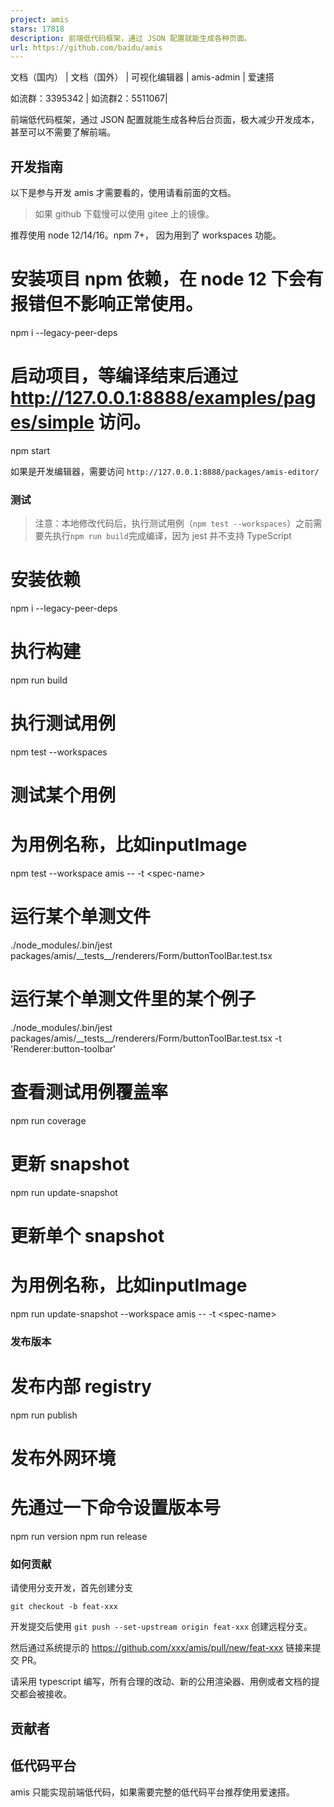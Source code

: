 ```yaml
---
project: amis
stars: 17818
description: 前端低代码框架，通过 JSON 配置就能生成各种页面。
url: https://github.com/baidu/amis
---
```


文档（国内） | 文档（国外） | 可视化编辑器 | amis-admin | 爱速搭

如流群：3395342 | 如流群2：5511067|

前端低代码框架，通过 JSON 配置就能生成各种后台页面，极大减少开发成本，甚至可以不需要了解前端。

开发指南
----

以下是参与开发 amis 才需要看的，使用请看前面的文档。

> 如果 github 下载慢可以使用 gitee 上的镜像。

推荐使用 node 12/14/16。npm 7+， 因为用到了 workspaces 功能。

# 安装项目 npm 依赖，在 node 12 下会有报错但不影响正常使用。
npm i --legacy-peer-deps

# 启动项目，等编译结束后通过 http://127.0.0.1:8888/examples/pages/simple 访问。
npm start

如果是开发编辑器，需要访问 `http://127.0.0.1:8888/packages/amis-editor/`

### 测试

> 注意：本地修改代码后，执行测试用例（`npm test --workspaces`）之前需要先执行`npm run build`完成编译，因为 jest 并不支持 TypeScript

# 安装依赖
npm i --legacy-peer-deps

# 执行构建
npm run build

# 执行测试用例
npm test --workspaces

# 测试某个用例
# <spec-name>为用例名称，比如inputImage
npm test --workspace amis -- -t <spec-name\>

# 运行某个单测文件
./node\_modules/.bin/jest packages/amis/\_\_tests\_\_/renderers/Form/buttonToolBar.test.tsx

# 运行某个单测文件里的某个例子
./node\_modules/.bin/jest packages/amis/\_\_tests\_\_/renderers/Form/buttonToolBar.test.tsx -t 'Renderer:button-toolbar'

# 查看测试用例覆盖率
npm run coverage

# 更新 snapshot
npm run update-snapshot

# 更新单个 snapshot
# <spec-name>为用例名称，比如inputImage
npm run update-snapshot --workspace amis -- -t  <spec-name\>

### 发布版本

# 发布内部 registry
npm run publish

# 发布外网环境
# 先通过一下命令设置版本号
npm run version
npm run release

### 如何贡献

请使用分支开发，首先创建分支

```
git checkout -b feat-xxx
```

开发提交后使用 `git push --set-upstream origin feat-xxx` 创建远程分支。

然后通过系统提示的 https://github.com/xxx/amis/pull/new/feat-xxx 链接来提交 PR。

请采用 typescript 编写，所有合理的改动、新的公用渲染器、用例或者文档的提交都会被接收。

贡献者
---

低代码平台
-----

amis 只能实现前端低代码，如果需要完整的低代码平台推荐使用爱速搭。
